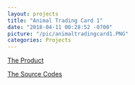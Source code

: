 ```yaml
---
layout: projects
title: "Animal Trading Card 1"
date: "2018-04-11 00:28:52 -0700"
picture: "/pic/animaltradingcard1.PNG"
categories: Projects
---
```


[The Product](https://curious-yu.github.io/GoogleFrontEnd-Phase1-AnimalCardProject/)

[The Source Codes](https://github.com/Curious-Yu/GoogleFrontEnd-Phase1-AnimalCardProject)
